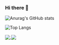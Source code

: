 ### Hi there 👋

<!--
**N0rbelio/N0rbelio** is a ✨ _special_ ✨ repository because its `README.md` (this file) appears on your GitHub profile.

Here are some ideas to get you started:

- 🔭 I’m currently working on ...
- 🌱 I’m currently learning ...
- 👯 I’m looking to collaborate on ...
- 🤔 I’m looking for help with ...
- 💬 Ask me about ...
- 📫 How to reach me: ...
- 😄 Pronouns: ...
- ⚡ Fun fact: ...
-->

![Anurag's GitHub stats](https://github-readme-stats.vercel.app/api?username=N0rbelio&theme=github_dark&show_icons=true)

![Top Langs](https://github-readme-stats.vercel.app/api/top-langs/?username=N0rbelio&theme=github_dark&langs_count=8&layout=compact)

<a href="https://github.com/anuraghazra/github-readme-stats">
  <img align="center" src="https://github-readme-stats.vercel.app/api/pin/?username=anuraghazra&repo=github-readme-stats" />
</a>
<a href="https://github.com/N0rbelio/mc_private_servert">
  <img align="center" src="https://github-readme-stats.vercel.app/api/pin/?username=anuraghazra&repo=convoychat" />
</a>
